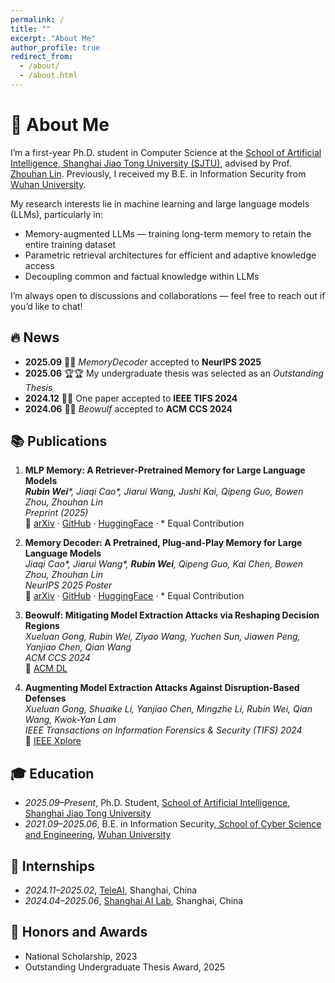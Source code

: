 ```yaml
---
permalink: /
title: ""
excerpt: "About Me"
author_profile: true
redirect_from: 
  - /about/
  - /about.html
---
```


# 👋 About Me

I’m a first-year Ph.D. student in Computer Science at the [School of Artificial Intelligence, Shanghai Jiao Tong University (SJTU)](https://soai.sjtu.edu.cn/), advised by Prof. [Zhouhan Lin](https://hantek.github.io/). Previously, I received my B.E. in Information Security from [Wuhan University](https://www.whu.edu.cn/).

My research interests lie in machine learning and large language models (LLMs), particularly in:
- Memory-augmented LLMs — training long-term memory to retain the entire training dataset  
- Parametric retrieval architectures for efficient and adaptive knowledge access  
- Decoupling common and factual knowledge within LLMs  

I’m always open to discussions and collaborations — feel free to reach out if you’d like to chat!

## 🔥 <a id="news"></a>News

- **2025.09** 🎉🎉 *MemoryDecoder* accepted to **NeurIPS 2025**  
- **2025.06** 🏆🏆 My undergraduate thesis was selected as an *Outstanding Thesis*  
- **2024.12** 🎉🎉 One paper accepted to **IEEE TIFS 2024**  
- **2024.06** 🎉🎉 *Beowulf* accepted to **ACM CCS 2024**


## 📚 <a id="publications"></a>Publications

1. **MLP Memory: A Retriever-Pretrained Memory for Large Language Models**  
   ***Rubin Wei**\*, Jiaqi Cao\*, Jiarui Wang, Jushi Kai, Qipeng Guo, Bowen Zhou, Zhouhan Lin*  
   _Preprint (2025)_  
   🔗 [arXiv](https://arxiv.org/abs/2508.01832) · [GitHub](https://github.com/Rubin-Wei/MLPMemory) · [HuggingFace](https://huggingface.co/collections/Rubin-Wei/mlpmemory) · \* Equal Contribution

2. **Memory Decoder: A Pretrained, Plug-and-Play Memory for Large Language Models**  
   *Jiaqi Cao\*, Jiarui Wang\*, **Rubin Wei**, Qipeng Guo, Kai Chen, Bowen Zhou, Zhouhan Lin*  
   _NeurIPS 2025 Poster_  
   🔗 [arXiv](https://arxiv.org/abs/2508.09874) · [GitHub](https://github.com/LUMIA-Group/MemoryDecoder) · [HuggingFace](https://huggingface.co/collections/Clover-Hill/memorydecoder) · \* Equal Contribution

3. **Beowulf: Mitigating Model Extraction Attacks via Reshaping Decision Regions**  
   *Xueluan Gong, Rubin Wei, Ziyao Wang, Yuchen Sun, Jiawen Peng, Yanjiao Chen, Qian Wang*  
   _ACM CCS 2024_  
   🔗 [ACM DL](https://dl.acm.org/doi/abs/10.1145/3658644.3670267)

4. **Augmenting Model Extraction Attacks Against Disruption-Based Defenses**  
   *Xueluan Gong, Shuaike Li, Yanjiao Chen, Mingzhe Li, Rubin Wei, Qian Wang, Kwok-Yan Lam*  
   _IEEE Transactions on Information Forensics & Security (TIFS) 2024_  
   🔗 [IEEE Xplore](https://ieeexplore.ieee.org/abstract/document/10793405)

## 🎓 <a id="education"></a>Education

- *2025.09–Present*, Ph.D. Student, [School of Artificial Intelligence](https://soai.sjtu.edu.cn/), [Shanghai Jiao Tong University](https://www.sjtu.edu.cn/)
- *2021.09–2025.06*, B.E. in Information Security,[ School of Cyber Science and Engineering](https://cse.whu.edu.cn/), [Wuhan University](https://www.whu.edu.cn/)


## 💼 <a id="internships"></a>Internships

- *2024.11–2025.02*, [TeleAI](https://www.teleai.com.cn/), Shanghai, China
- *2024.04–2025.06*, [Shanghai AI Lab](https://www.shlab.org.cn/), Shanghai, China


## 🏅 Honors and Awards

- National Scholarship, 2023
- Outstanding Undergraduate Thesis Award, 2025




<!-- ---
permalink: /
title: ""
excerpt: "About me"
author_profile: true
redirect_from: 
  - /about/
  - /about.html
---

I’m a first-year Ph.D. student in Computer Science at SJTU人工智能学院, focusing on machine learning, particularly large language models. I am fortunate to be advised by Prof. Zhouhan Lin. Previously, 我毕业于武汉大学信息安全专业.

I’m currently interested in memory-augemented large language models, including traing a long-term memory to memorize the whole training dataset, 带有参数化检索的新架构模型. And 致力于将LLM当中的common knowledge and factual knowkedge decoupled. I'm always happy to connect, so feel free to reach out for a chat or collaboration.



## <a id="news"></a>News
2025.09  🎉🎉 MemoryDecoder is accepeted to NeurIPS 2025.
2025.06  🎉🎉 我的毕业设计被评选为优秀论文.
2024.12:  🎉🎉 1 paper is accepted to TIFS 2024.
2024.6:  🎉🎉 Beowulf is accepted to ACM 2024.


## <a id="publications"></a>Publications
1. 
标题：MLP Memory: A Retriever-Pretrained Memory for Large Language Models
链接：https://arxiv.org/abs/2508.01832
作者：Rubin Wei, Jiaqi Cao, Jiarui Wang, Jushi Kai, Qipeng Guo, Bowen Zhou, Zhouhan Lin
状态：Preprint
Github：https://github.com/Rubin-Wei/MLPMemory
Huggingface: https://huggingface.co/collections/Rubin-Wei/mlpmemory
年份：2025
2. 
标题：Memory Decoder: A Pretrained, Plug-and-Play Memory for Large Language Models
链接：https://arxiv.org/abs/2508.09874
作者：Jiaqi Cao, Jiarui Wang, Rubin Wei, Qipeng Guo, Kai Chen, Bowen Zhou, Zhouhan Lin
状态：NeurIPS 2025 Poster
Github：https://github.com/LUMIA-Group/MemoryDecoder
Huggingface: https://huggingface.co/collections/Clover-Hill/memorydecoder
年份：2025
3. 
标题：Beowulf: Mitigating Model Extraction Attacks Via Reshaping Decision Regions
链接：https://dl.acm.org/doi/abs/10.1145/3658644.3670267
作者：Xueluan Gong, Rubin Wei, Ziyao Wang, Yuchen Sun, Jiawen Peng, Yanjiao Chen, Qian Wang
状态：ACM Conference on Computer and Communications Security (CCS) 2024
年份：2024
4. 
标题：Augmenting Model Extraction Attacks Against Disruption-Based Defenses
链接：https://ieeexplore.ieee.org/abstract/document/10793405
作者：Xueluan Gong, Shuaike Li, Yanjiao Chen, Mingzhe Li, Rubin Wei, Qian Wang, Kwok-Yan Lam
状态：Transactions on Information Forensics & Security (TIFS) 2024


## <a id="education"></a>Education
1. 2025.09 - Present, Ph.D Student, 人工智能学院, 上海交通大学
2. 2021.09 - 2025.06, Undergraduate, School of Cyber Science and Engineering, Wuhan University

## <a id="internships"></a>Internships
1. 2024.11 - 2025.02, TeleAI, Shanghai, China.
2. 2024.04 - 2025.06, Shanghai AI Lab, Shanghai, China.


# Honors and Awards
本科优秀论文
国家奖学金


 -->
